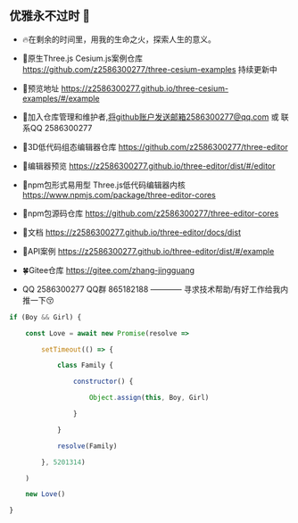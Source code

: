 ## 优雅永不过时 👋

- 🔥在剩余的时间里，用我的生命之火，探索人生的意义。  

- 🍃原生Three.js Cesium.js案例仓库 https://github.com/z2586300277/three-cesium-examples 持续更新中
  
- 🍃预览地址 https://z2586300277.github.io/three-cesium-examples/#/example

- 🍃加入仓库管理和维护者,将github账户发送邮箱2586300277@qq.com 或 联系QQ 2586300277

- 🍁3D低代码组态编辑器仓库 https://github.com/z2586300277/three-editor

- 🍁编辑器预览 https://z2586300277.github.io/three-editor/dist/#/editor

- 🍁npm包形式易用型 Three.js低代码编辑器内核  https://www.npmjs.com/package/three-editor-cores

- 🍁npm包源码仓库 https://github.com/z2586300277/three-editor-cores
  
- 🍁文档 https://z2586300277.github.io/three-editor/docs/dist

- 🍁API案例 https://z2586300277.github.io/three-editor/dist/#/example

- 🍀Gitee仓库 https://gitee.com/zhang-jingguang

- QQ 2586300277 QQ群 865182188 ———— 寻求技术帮助/有好工作给我内推一下😚

```js
if (Boy && Girl) {

    const Love = await new Promise(resolve =>

        setTimeout(() => {

            class Family {

                constructor() {

                    Object.assign(this, Boy, Girl)

                }

            }

            resolve(Family)

        }, 5201314)

    )

    new Love()

}
```
